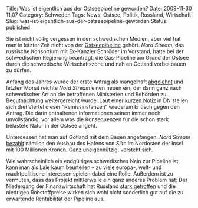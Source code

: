 Title: Was ist eigentlich aus der Ostseepipeline geworden?
Date: 2008-11-30 11:07
Category: Schweden
Tags: News, Ostsee, Politik, Russland, Wirtschaft
Slug: was-ist-eigentlich-aus-der-ostseepipeline-geworden
Status: published

Sie ist nicht völlig vergessen in den schwedischen Medien, aber viel hat
man in letzter Zeit nicht von der
[Ostseepipeline](http://www.fiket.de/2006/11/21/die-ostseepipeline/)
gehört. *Nord Stream*, das russische Konsortium mit Ex-Kanzler Schröder
im Vorstand, hatte bei der schwedischen Regierung beantragt, die
Gas-Pipeline am Grund der Ostsee durch die schwedische Wirtschaftszone
und nah an Gotland vorbei bauen zu dürfen.

Anfang des Jahres wurde der erste Antrag als mangelhaft
[abgelehnt](http://www.fiket.de/2008/02/13/schweden-weist-ostseepipeline-zurueck/)
und letzten Monat reichte *Nord Stream* einen neuen ein, der dann ganz
nach schwedischer Art an die betroffenen Ministerien und Behörden zu
Begutnachtung weitergereicht wurde. Laut einer [kurzen
Notiz](http://www.dn.se/DNet/jsp/polopoly.jsp?d=147&a=857479) in DN
stellen sich drei Viertel dieser “Remissinstanzen” wiederum kritisch
gegen den Antrag. Die darin enthaltenen Informationen seinen immer noch
unvollständig, vor allem was die Konsequenzen für die schon stark
belastete Natur in der Ostsee angeht.

Unterdessen hat man auf Gotland mit dem Bauen angefangen. *Nord Stream*
[bezahlt](http://www.dn.se/DNet/jsp/polopoly.jsp?d=577&a=853229) nämlich
den Ausbau des Hafens von *Slite* im Nordosten der Insel mit 100
Millionen Kronen. Ganz uneigennützig, versteht sich.

Wie wahrscheinlich ein endgültiges schwedisches Nein zur Pipeline ist,
kann man als Laie kaum beurteilen – zu viele europa-, welt- und
machtpolitische Interessen spielen dabei eine Rolle. Außerdem ist zu
vermuten, dass das Projekt mittlerweile ein ganz anderes Problem hat:
Der Niedergang der Finanzwirtschaft hat Russland [stark
getroffen](http://www.spiegelfechter.com/wordpress/416/in-den-klauen-des-baren)
und die niedrigen Rohstoffpreise wirken sich wohl nicht sonderlich gut
auf die zu erwartende Rentabilität der Pipeline aus.

